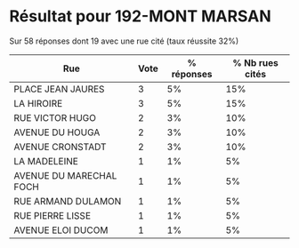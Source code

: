 # Résultat pour 192-MONT MARSAN

Sur 58 réponses dont 19 avec une rue cité (taux réussite 32%)

| Rue | Vote | % réponses | % Nb rues cités|
|-----|------|------------|----------------|
| PLACE JEAN JAURES | 3 | 5% | 15%|
| LA HIROIRE | 3 | 5% | 15%|
| RUE VICTOR HUGO | 2 | 3% | 10%|
| AVENUE DU HOUGA | 2 | 3% | 10%|
| AVENUE CRONSTADT | 2 | 3% | 10%|
| LA MADELEINE | 1 | 1% | 5%|
| AVENUE DU MARECHAL FOCH | 1 | 1% | 5%|
| RUE ARMAND DULAMON | 1 | 1% | 5%|
| RUE PIERRE LISSE | 1 | 1% | 5%|
| AVENUE ELOI DUCOM | 1 | 1% | 5%|
